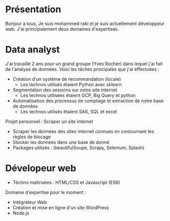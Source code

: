 # Présentation
Bonjour à tous, Je suis mohammed raki et je suis actuellement développeur web. J'ai principalement deux domaines d'expertises.

# Data analyst

J'ai travaillé 2 ans pour un grand groupe (Yves Rocher) dans lequel j'ai fait de l'analyse de données. Voici les tâches principales  que j'ai éffectuées :

- Création d'un système de recommandation (locale)
  - Les technos utilisés étaient Python avec sklearn
- Segmentation des sessions sur notre site internet
  - Les technos utilisées étaient GCP, Big Query et python
- Automatisation des processus de comptage et extraction de notre base de données
  - Les technos utilisés étaient SAS,  SQL et excel

Projet personnel : Scraper un site internet

- Scraper les données des sites internet connues en contournant les règles de blocage
- Stocker les données dans une base de donné
- Packages utilisés : (beautifulSoupe, Scrapy, Selenium, Splash)


# Dévelopeur web

- Téchno maitrisées : HTML/CSS et Javascript (ES6)

Domaine d'expertise pour le moment :
- Intégrateur Web
- Création et mise en ligne d'un site WordPress
- Node.js
